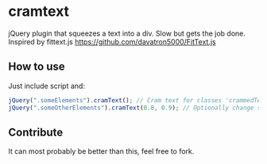cramtext
========

jQuery plugin that squeezes a text into a div. Slow but gets the job done. Inspired by fittext.js https://github.com/davatron5000/FitText.js


## How to use
Just include script and:

```javascript
jQuery(".someElements").cramText(); // Cram text for classes 'crammedText'
jQuery(".someOtherElements").cramText(0.8, 0.9); // Optionally change scaleX and scaleY (i.e. add some padding)
```

## Contribute
It can most probably be better than this, feel free to fork.
